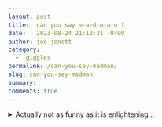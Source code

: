 ```yaml
---
layout: post
title:  can you say m-a-d-m-a-n ?
date:   2023-08-24 21:12:31 -0400
author: joe jenett
category:
  -  giggles
permalink: /can-you-say-madman/
slug: can-you-say-madman
summary: 
comments: true
---
```

<p>
<details><summary>Actually not as funny as it is enlightening...</summary><img src="/images/madman.jpg" alt="" width="100%" style="margin-top:12px;"></details>
</p>

<a href="https://brid.gy/publish/mastodon"></a>